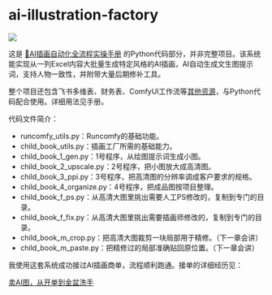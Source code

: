 # ai-illustration-factory

![](https://victor42.work/assets/images/%E8%87%AA%E5%8A%A8%E5%8C%96AI%E6%8F%92%E7%94%BB%E7%94%9F%E6%88%90%E7%B3%BB%E7%BB%9F.webp)

这是 [🎨AI插画自动化全流程实操手册](https://qvokpfxqsh.feishu.cn/wiki/KJMgwMn0wiXeiqkFvHHcHFxAn8B) 的Python代码部分，并非完整项目。该系统能实现从一列Excel内容大批量生成特定风格的AI插画，AI自动生成文生图提示词，支持人物一致性，并附带大量后期修补工具。

整个项目还包含飞书多维表、财务表、ComfyUI工作流等[其他资源](https://qvokpfxqsh.feishu.cn/wiki/YLozwQC4piBqTNklhERcyrmonEg)，与Python代码配合使用。详细用法见手册。

代码文件简介：

- runcomfy_utils.py：Runcomfy的基础功能。
- child_book_utils.py：插画工厂所需的基础能力。
- child_book_1_gen.py：1号程序，从绘图提示词生成小图。
- child_book_2_upscale.py：2号程序，把小图放大成高清图。
- child_book_3_ppi.py：3号程序，把高清图的分辨率调成客户要求的规格。
- child_book_4_organize.py：4号程序，把成品图按项目整理。
- child_book_f_ps.py：从高清大图里挑出需要人工PS修改的，复制到专门的目录。
- child_book_f_fix.py：从高清大图里挑出需要插画师修改的，复制到专门的目录。
- child_book_m_crop.py：把高清大图裁剪一块局部用于精修。（下一章会讲）
- child_book_m_paste.py：把精修过的局部准确贴回原位置。（下一章会讲）

我使用这套系统成功接过AI插画商单，流程顺利跑通。接单的详细经历见：

[卖AI图，从开单到金盆洗手](https://victor42.eth.limo/post/automate-ai-illustrations-production/)